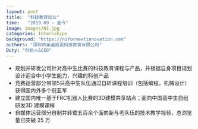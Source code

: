 ```yaml
---
layout: post
title:  "科技教育创业"
time:   "2019.09 – 至今"
image: images/NI.jpg
categories: Internships
background: "https://nifornextinnovation.com"
authors: "深圳市英诺威迅科技教育有限公司"
Duty: "创始人&CEO"
---
```

- 规划并研发公司针对高中生比赛的科技教育课程与产品，并根据自身项目规划设计迎合中小学生能力，兴趣的科创产品
- 竞赛运营部分带领5只高中生队伍通过自研课程培训（包括编程，机械设计）获得国内外多个冠亚军
- 建立国内唯一基于FRC机器人比赛的3D建模共享站点；面向中国高中生自组研发3D 建模课程
- 自媒体运营部分自制并转载五百余个面向新与老队伍的技术教学视频，总浏览量已突破 25 万
